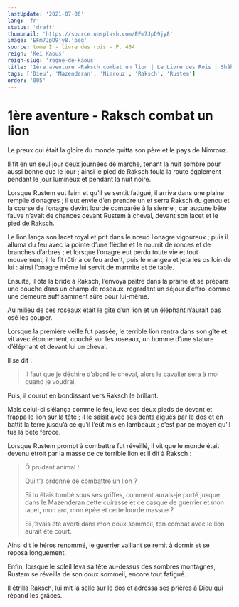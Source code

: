 ```yaml
---
lastUpdate: '2021-07-06'
lang: 'fr'
status: 'draft'
thumbnail: 'https://source.unsplash.com/EFm7JpD9jy8'
image: 'EFm7JpD9jy8.jpeg'
source: tome I - livre des rois - P. 404
reign: 'Keï Kaous'
reign-slug: 'regne-de-kaous'
title: '1ère aventure -Raksch combat un lion | Le Livre des Rois | Shâhnâmeh'
tags: ['Dieu', 'Mazenderan', 'Nimrouz', 'Raksch', 'Rustem']
order: '005'
---
```


<!-- LTeX: language=fr -->

# 1ère aventure - Raksch combat un lion

Le preux qui était la gloire du monde quitta son père et le pays de Nimrouz.

Il fit en un seul jour deux journées de marche, tenant la nuit sombre pour aussi bonne que le jour ; ainsi le pied de Raksch foula la route également pendant le jour lumineux et pendant la nuit noire.

Lorsque Rustem eut faim et qu’il se sentit fatigué, il arriva dans une plaine remplie d’onagres ; il eut envie d’en prendre un et serra Raksch du genou et la course de l’onagre devint lourde comparée à la sienne ; car aucune bête fauve n’avait de chances devant Rustem à cheval, devant son lacet et le pied de Raksch.

Le lion lança son lacet royal et prit dans le nœud l’onagre vigoureux ; puis il alluma du feu avec la pointe d’une flèche et le nourrit de ronces et de branches d’arbres ; et lorsque l’onagre eut perdu toute vie et tout mouvement, il le fit rôtir à ce feu ardent, puis le mangea et jeta les os loin de lui : ainsi l’onagre même lui servit de marmite et de table.

Ensuite, il ôta la bride à Raksch, l’envoya paître dans la prairie et se prépara une couche dans un champ de roseaux, regardant un séjour d’effroi comme une demeure suffisamment sûre pour lui-même.

Au milieu de ces roseaux était le gîte d’un lion et un éléphant n’aurait pas osé les couper.

Lorsque la première veille fut passée, le terrible lion rentra dans son gîte et vit avec étonnement, couché sur les roseaux, un homme d’une stature d’éléphant et devant lui un cheval.

Il se dit :

> Il faut que je déchire d’abord le cheval, alors le cavalier sera à moi quand je voudrai.

Puis, il courut en bondissant vers Raksch le brillant.

Mais celui-ci s’élança comme le feu, leva ses deux pieds de devant et frappa le lion sur la tête ; il le saisit avec ses dents aiguës par le dos et en battit la terre jusqu’à ce qu’il l’eût mis en lambeaux ; c’est par ce moyen qu’il tua la bête féroce.

Lorsque Rustem prompt à combattre fut réveillé, il vit que le monde était devenu étroit par la masse de ce terrible lion et il dit à Raksch :

> Ô prudent animal !
>
> Qui t’a ordonné de combattre un lion ?
>
> Si tu étais tombé sous ses griffes, comment aurais-je porté jusque dans le Mazenderan cette cuirasse et ce casque de guerrier et mon lacet, mon arc, mon épée et cette lourde massue ?
>
> Si j’avais été averti dans mon doux sommeil, ton combat avec le lion aurait été court.

Ainsi dit le héros renommé, le guerrier vaillant se remit à dormir et se reposa longuement.

Enfin, lorsque le soleil leva sa tête au-dessus des sombres montagnes, Rustem se réveilla de son doux sommeil, encore tout fatigué.

Il étrilla Raksch, lui mit la selle sur le dos et adressa ses prières à Dieu qui répand les grâces.
